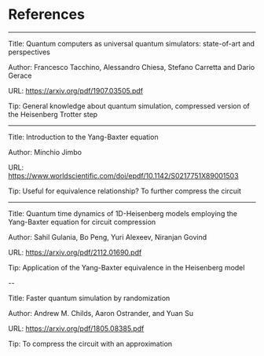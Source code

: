 # References
----

Title:  Quantum computers as universal quantum simulators: state-of-art and perspectives

Author: Francesco Tacchino, Alessandro Chiesa, Stefano Carretta and Dario Gerace

URL: https://arxiv.org/pdf/1907.03505.pdf

Tip: General knowledge about quantum simulation, compressed version of the Heisenberg Trotter step

----

Title: Introduction to the Yang-Baxter equation 

Author: Minchio Jimbo

URL: https://www.worldscientific.com/doi/epdf/10.1142/S0217751X89001503

Tip: Useful for equivalence relationship? To further compress the circuit

----

Title: Quantum time dynamics of 1D-Heisenberg models employing the Yang-Baxter equation for circuit
compression

Author: Sahil Gulania, Bo Peng, Yuri Alexeev, Niranjan Govind

URL: https://arxiv.org/pdf/2112.01690.pdf

Tip: Application of the Yang-Baxter equivalence in the Heisenberg model

--

Title: Faster quantum simulation by randomization

Author: Andrew M. Childs, Aaron Ostrander, and Yuan Su

URL: https://arxiv.org/pdf/1805.08385.pdf

Tip: To compress the circuit with an approximation